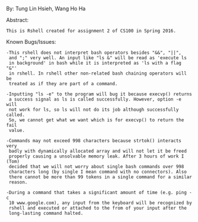 By:
    Tung Lin Hsieh, Wang Ho Ha

Abstract:

    This is Rshell created for assignment 2 of CS100 in Spring 2016.

Known Bugs/Issues:

    -This rshell does not interpret bash operators besides "&&", "||",
     and ";" very well. An input like "ls &" will be read as 'execute ls
     in background' in bash while it is interpreted as 'ls with a flag "&"'
     in rshell. In rshell other non-related bash chaining operators will be
     treated as if they are part of a command.

    -Inputting "ls -e" to the program will bug it because execvp() returns
     a success signal as ls is called successfully. However, option -e will 
     not work for ls, so ls will not do its job although successfully called. 
     So, we cannot get what we want which is for execvp() to return the fail 
     value.

    -Commands may not exceed 998 characters because strtok() interacts very
     badly with dynamically allocated array and will not let it be freed
     properly causing a unsolvable memory leak. After 3 hours of work I (Tom)
     decided that we will not worry about single bash commands over 998
     characters long (by single I mean command with no connectors). Also
     there cannot be more than 99 tokens in a single command for a similar
     reason.

    -During a command that takes a significant amount of time (e.g. ping -c
     10 www.google.com), any input from the keyboard will be recognized by 
     rshell and executed or attached to the from of your input after the
     long-lasting command halted.
